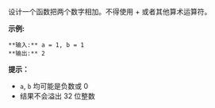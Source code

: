 设计一个函数把两个数字相加。不得使用 + 或者其他算术运算符。

**示例:**

    
    
    **输入:** a = 1, b = 1
    **输出:** 2



**提示：**

  * `a`, `b` 均可能是负数或 0
  * 结果不会溢出 32 位整数

